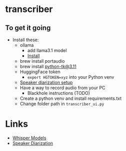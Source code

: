 # transcriber

## To get it going

- Install these:
  - ollama
    - add llama3.1 model
    - [Install](https://ollama.com/download/mac)
  - brew install portaudio
  - brew install python-tk@3.11
  - HuggingFace token
    - `export HGTOKEN=xyz` into your Python venv
  - [Speaker diarization setup](https://huggingface.co/pyannote/speaker-diarization-3.1#requirements) 
  - Have a way to record audio from your PC
    - Blackhole instructions (TODO)
  - Create a python venv and install requirements.txt
  - Change folder path in `transcriber_ui.py`

# Links
 - [Whisper Models](https://github.com/openai/whisper?tab=readme-ov-file#available-models-and-languages)
 - [Speaker Diarization](https://huggingface.co/pyannote/speaker-diarization-3.1)
